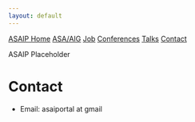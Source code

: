 ```yaml
---
layout: default
---
```


<a href="./index.html" class="btn">ASAIP Home</a>
<a href="../index.html" class="btn">ASA/AIG</a>
<a href="./jobs.html" class="btn">Job</a>
<a href="./conf.html" class="btn">Conferences</a>
<a href="./talks.html" class="btn">Talks</a>
[Contact](#contact)

ASAIP Placeholder

# Contact

- Email: asaiportal at gmail
